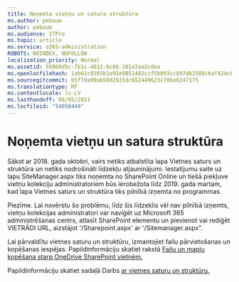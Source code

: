 ```yaml
---
title: Noņemta vietņu un satura struktūra
ms.author: pebaum
author: pebaum
ms.audience: ITPro
ms.topic: article
ms.service: o365-administration
ROBOTS: NOINDEX, NOFOLLOW
localization_priority: Normal
ms.assetid: 55060d5c-fb1c-4812-bc66-181a7aa2cdea
ms.openlocfilehash: 1ab61c0203b1e91e9851482ccf5b093ccb97db2588c6af424cbf24c51e7fbcda
ms.sourcegitcommit: b5f7da89a650d2915dc652449623c78be6247175
ms.translationtype: MT
ms.contentlocale: lv-LV
ms.lasthandoff: 08/05/2021
ms.locfileid: "54050449"
---
```

# <a name="site-and-content-structure-removed"></a>Noņemta vietņu un satura struktūra

Sākot ar 2018. gada oktobri, vairs netiks atbalstīta lapa Vietnes saturs un struktūra un netiks nodrošināti līdzekļu atjauninājumi. Iestatījumu saite uz lapu SiteManager.aspx tiks noņemta no SharePoint Online un tiešā piekļuve vietņu kolekciju administratoriem būs ierobežota līdz 2019. gada martam, kad lapa Vietnes saturs un struktūra tiks pilnībā izņemta no programmas. 

Piezīme. Lai novērstu šo problēmu, līdz šis līdzeklis vēl nav pilnībā izņemts, vietņu kolekcijas administratori var naviģēt uz Microsoft 365 administrēšanas centrs, atlasīt SharePoint elementu un pievienot vai rediģēt VIETRĀDI URL, aizstājot '/Sharepoint.aspx' ar '/Sitemanager.aspx". 


Lai pārvaldītu vietnes saturu un struktūru, izmantojiet failu pārvietošanas un kopēšanas iespējas. Papildinformāciju skatiet rakstā [Failu un mapju kopēšana starp OneDrive SharePoint vietnēm.](https://support.office.com/article/copy-files-and-folders-between-onedrive-and-sharepoint-sites-67a6323e-7fd4-4254-99a8-35613492a82f) 

Papildinformāciju skatiet sadaļā Darbs [ar vietnes saturu un struktūru.](https://support.office.com/article/Work-with-site-content-and-structure-30fcaad9-02b1-4347-8b03-e1ccc5a4c19f)
